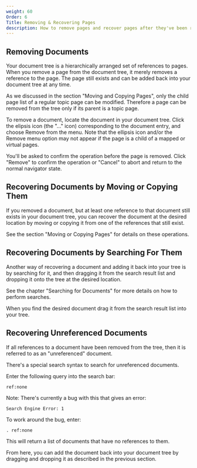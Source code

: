 ```yaml
---
weight: 60
Order: 6
Title: Removing & Recovering Pages
description: How to remove pages and recover pages after they've been removed.
---
```

## Removing Documents

Your document tree is a hierarchically arranged set of references to pages. When you
remove a page from the document tree, it merely removes a reference to the page. The
page still exists and can be added back into your document tree at any time.

As we discussed in the section "Moving and Copying Pages", only the child page list of
a regular topic page can be modified. Therefore a page can be removed from the tree only
if its parent is a topic page.

To remove a document, locate the document in your document tree. Click the elipsis icon
(the "..." icon) corresponding to the document entry, and choose Remove from the menu.
Note that the ellipsis icon and/or the Remove menu option may not appear if the page
is a child of a mapped or virtual pages.

You'll be asked to confirm the operation before the page is removed. Click "Remove" to
confirm the operation or "Cancel" to abort and return to the normal navigator state.

## Recovering Documents by Moving or Copying Them

If you removed a document, but at least one reference to that document still exists in
your document tree, you can recover the document at the desired location by moving or
copying it from one of the references that still exist.

See the section "Moving or Copying Pages" for details on these operations.

## Recovering Documents by Searching For Them

Another way of recovering a document and adding it back into your tree is by searching
for it, and then dragging it from the search result list and dropping it onto the tree
at the desired location.

See the chapter "Searching for Documents" for more details on how to perform searches.

When you find the desired document drag it from the search result list into your tree.

## Recovering Unreferenced Documents

If all references to a document have been removed from the tree, then it is referred
to as an "unreferenced" document.

There's a special search syntax to search for unreferenced documents.

Enter the following query into the search bar:

```
ref:none
```

Note: There's currently a bug with this that gives an error:

```
Search Engine Error: 1
```

To work around the bug, enter:

```
. ref:none
```

This will return a list of documents that have no references to them.

From here, you can add the document back into your document tree by dragging and dropping it
as described in the previous section.
